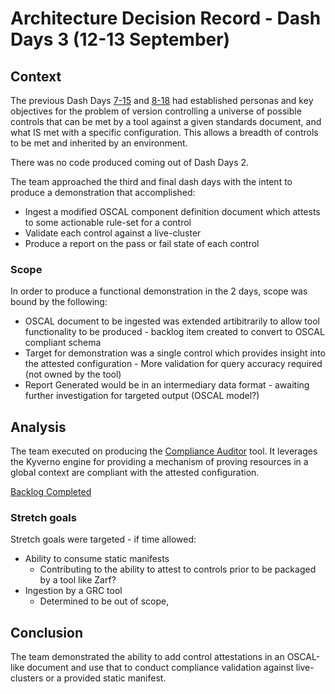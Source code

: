 # Architecture Decision Record - Dash Days 3 (12-13 September)

## Context
The previous Dash Days [7-15](./ADR-7-15.md) and [8-18](./ADR-7-15.md) had established personas and key objectives for the problem of version controlling a universe of possible controls that can be met by a tool against a given standards document, and what IS met with a specific configuration. This allows a breadth of controls to be met and inherited by an environment. 

There was no code produced coming out of Dash Days 2.

The team approached the third and final dash days with the intent to produce a demonstration that accomplished:
- Ingest a modified OSCAL component definition document which attests to some actionable rule-set for a control
- Validate each control against a live-cluster
- Produce a report on the pass or fail state of each control

### Scope
In order to produce a functional demonstration in the 2 days, scope was bound by the following:
- OSCAL document to be ingested was extended artibitrarily to allow tool functionality to be produced - backlog item created to convert to OSCAL compliant schema
- Target for demonstration was a single control which provides insight into the attested configuration - More validation for query accuracy required (not owned by the tool)
- Report Generated would be in an intermediary data format - awaiting further investigation for targeted output (OSCAL model?)

## Analysis
The team executed on producing the [Compliance Auditor](https://github.com/defenseunicorns/compliance-auditor) tool. It leverages the Kyverno engine for providing a mechanism of proving resources in a global context are compliant with the attested configuration. 

[Backlog Completed](https://github.com/defenseunicorns/compliance-auditor/issues?q=is%3Aissue+is%3Aclosed+label%3ADD-objective)

### Stretch goals
Stretch goals were targeted - if time allowed:
- Ability to consume static manifests
    - Contributing to the ability to attest to controls prior to be packaged by a tool like Zarf?
- Ingestion by a GRC tool
    - Determined to be out of scope, 
## Conclusion
The team demonstrated the ability to add control attestations in an OSCAL-like document and use that to conduct compliance validation against live-clusters or a provided static manifest.
